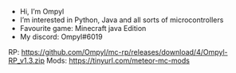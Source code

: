 - Hi, I’m Ompyl
- I’m interested in Python, Java and all sorts of microcontrollers
- Favourite game: Minecraft java Edition
- My discord: Ompyl#6019

RP: https://github.com/Ompyl/mc-rp/releases/download/4/Ompyl-RP_v1.3.zip
Mods: https://tinyurl.com/meteor-mc-mods
